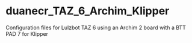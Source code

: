 # duanecr_TAZ_6_Archim_Klipper
Configuration files for Lulzbot TAZ 6 using an Archim 2 board with a BTT PAD 7 for Klipper
